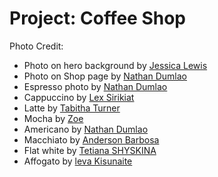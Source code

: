 # Project: Coffee Shop

Photo Credit:

- Photo on hero background by [Jessica Lewis](https://unsplash.com/pt-br/@jessicalewiscreative)
- Photo on Shop page by [Nathan Dumlao](https://unsplash.com/@nate_dumlao)
- Espresso photo by [Nathan Dumlao](https://unsplash.com/@nate_dumlao)
- Cappuccino by [Lex Sirikiat](https://unsplash.com/@pundalex)
- Latte by [Tabitha Turner](https://unsplash.com/@tabithabrooke)
- Mocha by [Zoe](https://unsplash.com/@_imd)
- Americano by [Nathan Dumlao](https://unsplash.com/@nate_dumlao)
- Macchiato by [Anderson Barbosa](https://unsplash.com/@3andyandart)
- Flat white by [Tetiana SHYSKINA](https://unsplash.com/@shyshkina)
- Affogato by [leva Kisunaite](https://unsplash.com/@kisunaite)
